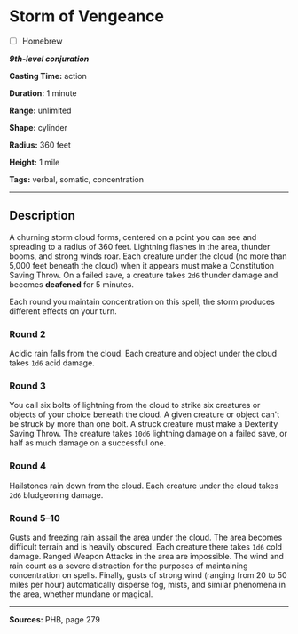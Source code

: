 # Storm of Vengeance

- [ ] Homebrew

***9th-level conjuration***

**Casting Time:** action

**Duration:** 1 minute

**Range:** unlimited

**Shape:** cylinder

**Radius:** 360 feet

**Height:** 1 mile

**Tags:** verbal, somatic, concentration

---

## Description
A churning storm cloud forms, centered on a point you can see and spreading to a radius of 360 feet.
Lightning flashes in the area, thunder booms, and strong winds roar.
Each creature under the cloud (no more than 5,000 feet beneath the cloud) when it appears must make a Constitution Saving Throw.
On a failed save, a creature takes `2d6` thunder damage and becomes **deafened** for 5 minutes.

Each round you maintain concentration on this spell, the storm produces different effects on your turn.

### Round 2
Acidic rain falls from the cloud.
Each creature and object under the cloud takes `1d6` acid damage.

### Round 3
You call six bolts of lightning from the cloud to strike six creatures or objects of your choice beneath the cloud.
A given creature or object can't be struck by more than one bolt.
A struck creature must make a Dexterity Saving Throw.
The creature takes `10d6` lightning damage on a failed save, or half as much damage on a successful one.

### Round 4
Hailstones rain down from the cloud.
Each creature under the cloud takes `2d6` bludgeoning damage.

### Round 5–10
Gusts and freezing rain assail the area under the cloud.
The area becomes difficult terrain and is heavily obscured.
Each creature there takes `1d6` cold damage.
Ranged Weapon Attacks in the area are impossible.
The wind and rain count as a severe distraction for the purposes of maintaining concentration on spells.
Finally, gusts of strong wind (ranging from 20 to 50 miles per hour) automatically disperse fog, mists, and similar phenomena in the area, whether mundane or magical.

---

**Sources:** PHB, page 279
